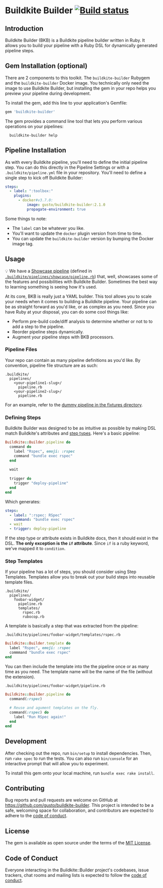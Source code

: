 # Buildkite Builder [![Build status](https://badge.buildkite.com/a26bf804e9a93fb118d29824d5695a601a248ceec51591be23.svg?branch=main)](https://buildkite.com/gusto-open-source/buildkite-builder/builds?branch=main)

## Introduction

Buildkite Builder (BKB) is a Buildkite pipeline builder written in Ruby. It allows you to build your pipeline with a Ruby DSL for dynamically generated pipeline steps.

## Gem Installation (optional)

There are 2 components to this toolkit. The `buildkite-builder` Rubygem and the `buildkite-builder` Docker image. You technically only need the image to use Buildkite Builder, but installing the gem in your repo helps you preview your pipeline during development.

To install the gem, add this line to your application's Gemfile:

```ruby
gem 'buildkite-builder'
```

The gem provides a command line tool that lets you perform various operations on your pipelines:

```shell
  buildkite-builder help
```

## Pipeline Installation

As with every Buildkite pipeline, you'll need to define the initial pipeline step. You can do this directly in the Pipeline Settings or with a `.buildkite/pipeline.yml` file in your repository. You'll need to define a single step to kick off Buildkite Builder:

```yaml
steps:
  - label: ":toolbox:"
    plugins:
      - docker#v3.7.0:
          image: gusto/buildkite-builder:2.1.0
          propagate-environment: true
```

Some things to note:

- The `label` can be whatever you like.
- You'll want to update the `docker` plugin version from time to time.
- You can update the `buildkite-builder` version by bumping the Docker image tag.

## Usage

💡 We have a [Showcase pipeline](https://buildkite.com/gusto-open-source/showcase/builds/latest?branch=main) (defined in [`.buildkite/pipelines/showcase/pipeline.rb`](https://github.com/Gusto/buildkite-builder/blob/main/.buildkite/pipelines/showcase/pipeline.rb)) that, well, showcases some of the features and possibilities with Buildkite Builder. Sometimes the best way to learning something is seeing how it's used.

At its core, BKB is really just a YAML builder. This tool allows you to scale your needs when it comes to building a Buildkite pipeline. Your pipeline can be as straight forward as you'd like, or as complex as you need. Since you have Ruby at your disposal, you can do some cool things like:

- Perform pre-build code/diff analysis to determine whether or not to to add a step to the pipeline.
- Reorder pipeline steps dynamically.
- Augment your pipeline steps with BKB processors.
  
### Pipeline Files

Your repo can contain as many pipeline definitions as you'd like. By convention, pipeline file structure are as such:

```console
.buildkite/
  pipelines/
    <your-pipeline1-slug>/
      pipeline.rb
    <your-pipeline2-slug>/
      pipeline.rb
```

For an example, refer to the [dummy pipeline in the fixtures directory](https://github.com/Gusto/buildkite-builder/blob/main/spec/fixtures/basic/.buildkite/pipelines/dummy/pipeline.rb).

### Defining Steps

Buildkite Builder was designed to be as intuitive as possible by making DSL match Buildkite's attributes and [step types](https://buildkite.com/docs/pipelines/defining-steps#step-types). Here's a basic pipeline:

```ruby
Buildkite::Builder.pipeline do
  command do
    label "Rspec", emoji: :rspec
    command "bundle exec rspec"
  end
  
  wait
  
  trigger do
    trigger "deploy-pipeline"
  end
end
```

Which generates:

```yaml
steps:
  - label: ":rspec: RSpec"
    command: "bundle exec rspec"
  - wait
  - trigger: deploy-pipeline
```

If the step type or attribute exists in Buildkite docs, then it should exist in the DSL. **The only exception is the `if` attribute**. Since `if` is a ruby keyword, we've mapped it to `condition`.

### Step Templates

If your pipeline has a lot of steps, you should consider using Step Templates. Templates allow you to break out your build steps into reusable template files.

```console
.buildkite/
  pipelines/
    foobar-widget/
      pipeline.rb
      templates/
        rspec.rb
        rubocop.rb
```

A template is basically a step that was extracted from the pipeline:

`.buildkite/pipelines/foobar-widget/templates/rspec.rb`

```ruby
Buildkite::Builder.template do
  label "Rspec", emoji: :rspec
  commmand "bundle exec rspec"
end
```

You can then include the template into the the pipeline once or as many time as you need. The template name will be the name of the file (without the extension).

`.buildkite/pipelines/foobar-widget/pipeline.rb`

```ruby
Buildkite::Builder.pipeline do
  command(:rspec)
  
  # Reuse and agument templates on the fly.
  command(:rspec) do
    label "Run RSpec again!"
  end
end
```

## Development

After checking out the repo, run `bin/setup` to install dependencies. Then, run `rake spec` to run the tests. You can also run `bin/console` for an interactive prompt that will allow you to experiment.

To install this gem onto your local machine, run `bundle exec rake install`.

## Contributing

Bug reports and pull requests are welcome on GitHub at <https://github.com/gusto/buildkite-builder>. This project is intended to be a safe, welcoming space for collaboration, and contributors are expected to adhere to the [code of conduct](https://github.com/gusto/buildkite-builder/blob/main/CODE_OF_CONDUCT.md).

## License

The gem is available as open source under the terms of the [MIT License](https://opensource.org/licenses/MIT).

## Code of Conduct

Everyone interacting in the Buildkite::Builder project's codebases, issue trackers, chat rooms and mailing lists is expected to follow the [code of conduct](https://github.com/gusto/buildkite-builder/blob/main/CODE_OF_CONDUCT.md).
